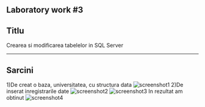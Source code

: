 
Laboratory work #3
---
Titlu
---
Crearea si modificarea tabelelor in SQL Server

---
Sarcini
---
1)De creat o baza, universitatea, cu structura data
![screenshot1](https://user-images.githubusercontent.com/36602388/45650518-37b2cd80-bad7-11e8-9250-39b1c87e322a.jpg)
2)De inserat inregistrarile date
![screenshot2](https://user-images.githubusercontent.com/36602388/45650589-6df04d00-bad7-11e8-8ad6-52591e43a241.jpg)
![screenshot3](https://user-images.githubusercontent.com/36602388/45650623-8e200c00-bad7-11e8-8f55-b1438d884c8d.jpg)
In rezultat am obtinut
![screenshot4](https://user-images.githubusercontent.com/36602388/45650702-cb849980-bad7-11e8-9a3b-b3d5d8a9ef66.jpg)
